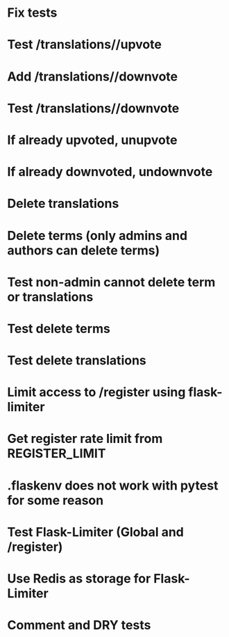# Fix tests
# Test /translations/<id>/upvote
# Add /translations/<id>/downvote
# Test /translations/<id>/downvote

# If already upvoted, unupvote
# If already downvoted, undownvote

# Delete translations
# Delete terms (only admins and authors can delete terms)
# Test non-admin cannot delete term or translations
# Test delete terms
# Test delete translations
# Limit access to /register using flask-limiter
# Get register rate limit from REGISTER_LIMIT
# .flaskenv does not work with pytest for some reason
# Test Flask-Limiter (Global and /register)
# Use Redis as storage for Flask-Limiter
# Comment and DRY tests
